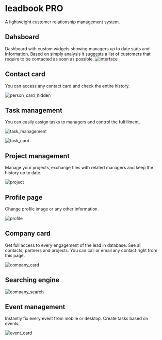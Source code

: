 # leadbook PRO
A lightweight customer relationship management system.

## Dahsboard

Dashboard with custom widgets showing managers up to date stats and information. Based on simply analysis it suggests a list of customers that require to be contacted as soon as possible.
![interface](https://user-images.githubusercontent.com/61466454/176147331-510da13b-66eb-41ba-a176-9d3ca6ebc18f.JPG)

## Contact card

You can access any contact card and check the entire history.

![person_card_hidden](https://user-images.githubusercontent.com/61466454/176150393-9fc1d006-5380-4a57-ac3c-59effd5a176d.png)

## Task management

You can easily assign tasks to managers and control the fulfillment.

![task_management](https://user-images.githubusercontent.com/61466454/176147536-58e65c5a-04b9-49c1-8850-c1e1131ccce9.JPG)

![task_card](https://user-images.githubusercontent.com/61466454/176147595-0246f7df-37c0-495b-9654-196b664a4ec5.JPG)

## Project management

Manage your projects, exchange files with related managers and keep the history up to date.

![project](https://user-images.githubusercontent.com/61466454/176147608-65b0c0d4-d25e-468a-99a9-10dab1188c20.JPG)

## Profile page

Change profile image or any other information.

![profile](https://user-images.githubusercontent.com/61466454/176147686-2f28af6a-5847-426b-82e6-f349bf439f46.JPG)

## Company card

Get full access to every engagement of the lead in database. See all contacts, partners and projects. You can call or email any contact right from this page.

![company_card](https://user-images.githubusercontent.com/61466454/176147699-9cff2b3b-0842-4099-8f40-68a018529b2a.JPG)

## Searching engine

![company_search](https://user-images.githubusercontent.com/61466454/176147712-a6fa08fb-968a-45a3-bf05-dbdb373e8d49.JPG)

## Event management

Instantly fix every event from mobile or desktop. Create tasks based on events.

![event_card](https://user-images.githubusercontent.com/61466454/176147723-c3c2283e-dfe1-4330-90d7-38962070c08d.JPG)
